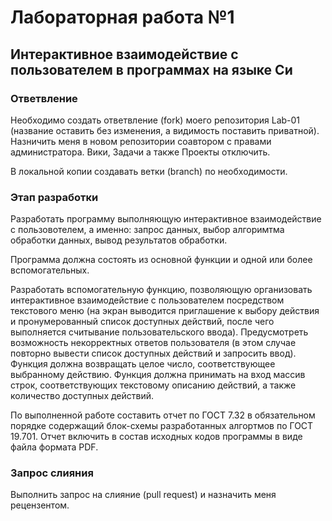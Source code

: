 # Лабораторная работа №1

## Интерактивное взаимодействие с пользователем в программах на языке Си

### Ответвление
Необходимо создать ответвление (fork) моего репозитория Lab-01 (название 
оставить без изменения, а видимость поставить приватной). Назничить меня в 
новом репозитории соавтором с правами администратора. Вики, Задачи а также
Проекты отключить.

В локальной копии создавать ветки (branch) по необходимости.

### Этап разработки
Разработать программу выполняющую интерактивное взаимодействие 
с пользовотелем, а именно: запрос данных, выбор алгоримтма обработки данных, 
вывод результатов обработки.

Программа должна состоять из основной функции и одной или более 
вспомогательных.

Разработать вспомогательную функцию, позволяющую организовать интерактивное 
взаимодействие с пользователем посредством текстового меню (на экран выводится 
приглашение к выбору действия и пронумерованный список доступных действий, 
после чего выполняется считывание пользовательского ввода). Предусмотреть
возможность некорректных ответов пользователя (в этом случае повторно вывести 
список доступных действий и запросить ввод). Функция должна возвращать целое 
число, соответствующее выбранному действию. Функция должна принимать на вход 
массив строк, соответствующих текстовому описанию действий, а также количество 
доступных действий.

По выполненной работе составить отчет по ГОСТ 7.32 в обязательном порядке 
содержащий блок-схемы разработанных алгортмов по ГОСТ 19.701. Отчет включить 
в состав исходных кодов программы в виде файла формата PDF.

### Запрос слияния
Выполнить запрос на слияние (pull request) и назначить меня рецензентом.

